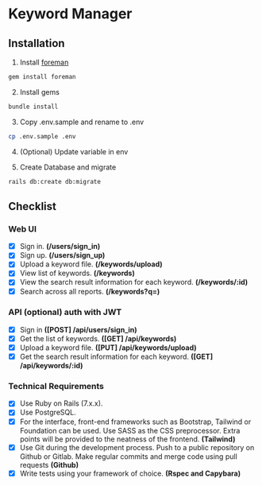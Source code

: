 # Keyword Manager

## Installation

1. Install [foreman](https://github.com/ddollar/foreman)

```sh
gem install foreman
```

2. Install gems

```sh
bundle install
```

3. Copy .env.sample and rename to .env

```sh
cp .env.sample .env
```

4. (Optional) Update variable in env

5. Create Database and migrate

```sh
rails db:create db:migrate
```

## Checklist

### Web UI

- [x] Sign in. **(/users/sign_in)**
- [x] Sign up. **(/users/sign_up)**
- [x] Upload a keyword file. **(/keywords/upload)**
- [x] View list of keywords. **(/keywords)**
- [x] View the search result information for each keyword. **(/keywords/:id)**
- [x] Search across all reports. **(/keywords?q=)**

### API (optional) auth with JWT

- [x] Sign in **([POST] /api/users/sign_in)**
- [x] Get the list of keywords. **([GET] /api/keywords)**
- [x] Upload a keyword file. **([PUT] /api/keywords/upload)**
- [x] Get the search result information for each keyword. **([GET] /api/keywords/:id)**

### Technical Requirements

- [x] Use Ruby on Rails (7.x.x).
- [x] Use PostgreSQL.
- [x] For the interface, front-end frameworks such as Bootstrap, Tailwind or Foundation can be used. Use SASS as the CSS preprocessor.
      Extra points will be provided to the neatness of the frontend. **(Tailwind)**
- [x] Use Git during the development process. Push to a public repository on Github or Gitlab. Make regular commits and merge code using pull requests **(Github)**
- [x] Write tests using your framework of choice. **(Rspec and Capybara)**
